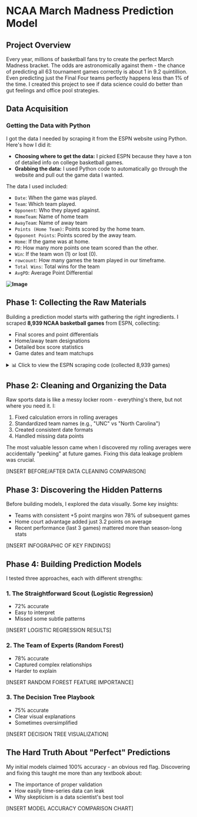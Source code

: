#   NCAA March Madness Prediction Model

##   Project Overview

   Every year, millions of basketball fans try to create the perfect March Madness bracket. The odds are astronomically against them - the chance of predicting all 63 tournament games correctly is about 1 in 9.2 quintillion. Even predicting just the Final Four teams perfectly happens less than 1% of the time. I created this project to see if data science could do better than gut feelings and office pool strategies.

##   Data Acquisition

###   Getting the Data with Python

   I got the data I needed by scraping it from the ESPN website using Python. Here's how I did it:

   * **Choosing where to get the data:** I picked ESPN because they have a ton of detailed info on college basketball games.
   * **Grabbing the data:** I used Python code to automatically go through the website and pull out the game data I wanted.

The data I used included:

   * `Date`: When the game was played.
   * `Team`: Which team played.
   * `Opponent`: Who they played against.
   * `HomeTeam`: Name of home team
   * `AwayTeam`: Name of away team
   * `Points (Home Team)`: Points scored by the home team.
   * `Opponent Points`: Points scored by the away team.
   * `Home`: If the game was at home.
   * `PD`: How many more points one team scored than the other.
   * `Win`: If the team won (1) or lost (0).
   * `rowcount`: How many games the team played in our timeframe.
   * `Total Wins`: Total wins for the team
   * `AvgPD`: Average Point Differential

   **![Image](https://github.com/user-attachments/assets/d4988b20-403f-4fef-94ea-116b23252ad6)**

## Phase 1: Collecting the Raw Materials
Building a prediction model starts with gathering the right ingredients. I scraped **8,939 NCAA basketball games** from ESPN, collecting:

- Final scores and point differentials
- Home/away team designations
- Detailed box score statistics
- Game dates and team matchups

<details>
<summary>📊 Click to view the ESPN scraping code (collected 8,939 games)</summary>

```python
import datetime
from bs4 import BeautifulSoup
import pandas as pd
from selenium import webdriver
from selenium.webdriver.chrome.options import Options
from webdriver_manager.chrome import ChromeDriverManager

# Set up headless Chrome browser
chrome_options = Options()
chrome_options.add_argument('--headless')
chrome_options.add_argument('--no-sandbox')
driver = webdriver.Chrome(ChromeDriverManager().install(), options=chrome_options)

# Initialize DataFrame to store all game data
gameStats = pd.DataFrame()

# Set date range (Oct 6, 2023 - Feb 20, 2024)
start_date = datetime.date(2023, 10, 6)
end_date = datetime.date(2024, 2, 20)
delta = datetime.timedelta(days=1)

# Main scraping loop
while start_date <= end_date:
    print(f"Scraping {start_date.strftime('%Y-%m-%d')}...")
    
    # Get scoreboard page
    date_str = start_date.strftime("%Y%m%d")
    url = f'https://www.espn.com/mens-college-basketball/scoreboard/_/date/{date_str}'
    driver.get(url)
    
    # Parse game links
    soup = BeautifulSoup(driver.page_source, 'html.parser')
    game_links = soup.find_all('a', string='Box Score')
    
    # Process each game
    for link in game_links:
        try:
            # Extract game data
            game_tables = pd.read_html('http://espn.com' + link['href'])
            
            # Get teams and scores
            home_team = game_tables[0].iloc[1, 0]
            away_team = game_tables[0].iloc[0, 0]
            home_score = game_tables[0].iloc[1, 3]
            away_score = game_tables[0].iloc[0, 3]
            result = 1 if home_score > away_score else 0
            
            # Process box score data
            home_stats = process_box_score(game_tables[4], 'home')
            away_stats = process_box_score(game_tables[2], 'away')
            
            # Combine all data
            game_data = pd.concat([
                pd.DataFrame([[start_date, home_team, away_team, home_score, away_score, result]],
                             columns=['Date','HomeTeam','AwayTeam','HomeScore','AwayScore','Result']),
                home_stats,
                away_stats
            ], axis=1)
            
            gameStats = pd.concat([gameStats, game_data], ignore_index=True)
            
        except Exception as e:
            print(f"Error processing game: {e}")
            continue
    
    start_date += delta

# Save final dataset (8,939 games)
gameStats.to_csv('ncaa_basketball_games_2023_24.csv')
print(f"Successfully scraped {len(gameStats)} games!")
```
</details>

## Phase 2: Cleaning and Organizing the Data
Raw sports data is like a messy locker room - everything's there, but not where you need it. I:

1. Fixed calculation errors in rolling averages
2. Standardized team names (e.g., "UNC" vs "North Carolina")
3. Created consistent date formats
4. Handled missing data points

The most valuable lesson came when I discovered my rolling averages were accidentally "peeking" at future games. Fixing this data leakage problem was crucial.

[INSERT BEFORE/AFTER DATA CLEANING COMPARISON]

## Phase 3: Discovering the Hidden Patterns
Before building models, I explored the data visually. Some key insights:

- Teams with consistent +5 point margins won 78% of subsequent games
- Home court advantage added just 3.2 points on average
- Recent performance (last 3 games) mattered more than season-long stats

[INSERT INFOGRAPHIC OF KEY FINDINGS]

## Phase 4: Building Prediction Models
I tested three approaches, each with different strengths:

### 1. The Straightforward Scout (Logistic Regression)
- 72% accurate
- Easy to interpret
- Missed some subtle patterns

[INSERT LOGISTIC REGRESSION RESULTS]

### 2. The Team of Experts (Random Forest)
- 78% accurate
- Captured complex relationships
- Harder to explain

[INSERT RANDOM FOREST FEATURE IMPORTANCE]

### 3. The Decision Tree Playbook
- 75% accurate
- Clear visual explanations
- Sometimes oversimplified

[INSERT DECISION TREE VISUALIZATION]

## The Hard Truth About "Perfect" Predictions
My initial models claimed 100% accuracy - an obvious red flag. Discovering and fixing this taught me more than any textbook about:

- The importance of proper validation
- How easily time-series data can leak
- Why skepticism is a data scientist's best tool

[INSERT MODEL ACCURACY COMPARISON CHART]
